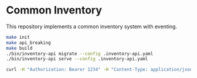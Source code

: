 # Common Inventory
This repository implements a common inventory system with eventing.

```bash
make init
make api_breaking
make build
./bin/inventory-api migrate --config .inventory-api.yaml
./bin/inventory-api serve --config .inventory-api.yaml
```

```bash
curl -H "Authorization: Bearer 1234" -H "Content-Type: application/json" --data "@data/host.json" http://localhost:8080/api/inventory/v1beta1/hosts
```
